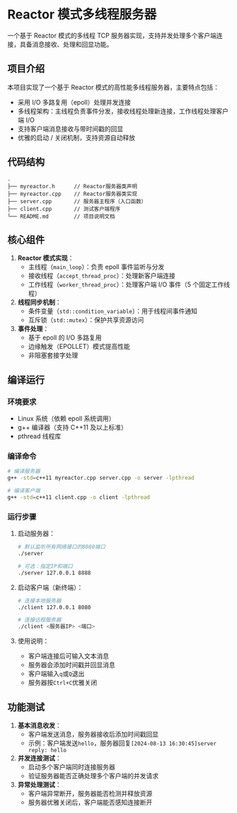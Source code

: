 # Reactor 模式多线程服务器

一个基于 Reactor 模式的多线程 TCP 服务器实现，支持并发处理多个客户端连接，具备消息接收、处理和回显功能。

## 项目介绍

本项目实现了一个基于 Reactor 模式的高性能多线程服务器，主要特点包括：

- 采用 I/O 多路复用（epoll）处理并发连接
- 多线程架构：主线程负责事件分发，接收线程处理新连接，工作线程处理客户端 I/O
- 支持客户端消息接收与带时间戳的回显
- 优雅的启动 / 关闭机制，支持资源自动释放

## 代码结构

```plaintext
.
├── myreactor.h      // Reactor服务器类声明
├── myreactor.cpp    // Reactor服务器类实现
├── server.cpp       // 服务器主程序（入口函数）
├── client.cpp       // 测试客户端程序
└── README.md        // 项目说明文档
```



## 核心组件

1. **Reactor 模式实现**：
   - 主线程（`main_loop`）：负责 epoll 事件监听与分发
   - 接收线程（`accept_thread_proc`）：处理新客户端连接
   - 工作线程（`worker_thread_proc`）：处理客户端 I/O 事件（5 个固定工作线程）
2. **线程同步机制**：
   - 条件变量（`std::condition_variable`）：用于线程间事件通知
   - 互斥锁（`std::mutex`）：保护共享资源访问
3. **事件处理**：
   - 基于 epoll 的 I/O 多路复用
   - 边缘触发（EPOLLET）模式提高性能
   - 非阻塞套接字处理

## 编译运行

### 环境要求

- Linux 系统（依赖 epoll 系统调用）
- g++ 编译器（支持 C++11 及以上标准）
- pthread 线程库

### 编译命令

```bash
# 编译服务器
g++ -std=c++11 myreactor.cpp server.cpp -o server -lpthread

# 编译客户端
g++ -std=c++11 client.cpp -o client -lpthread
```



### 运行步骤

1. 启动服务器：

   ```bash
   # 默认监听所有网络接口的8080端口
   ./server
   
   # 可选：指定IP和端口
   ./server 127.0.0.1 8888
   ```

   

2. 启动客户端（新终端）：

   ```bash
   # 连接本地服务器
   ./client 127.0.0.1 8080
   
   # 连接远程服务器
   ./client <服务器IP> <端口>
   ```

   

3. 使用说明：

   - 客户端连接后可输入文本消息
   - 服务器会添加时间戳并回显消息
   - 客户端输入`q`或`Q`退出
   - 服务器按`Ctrl+C`优雅关闭

## 功能测试

1. **基本消息收发**：
   - 客户端发送消息，服务器接收后添加时间戳回显
   - 示例：客户端发送`hello`，服务器回复`[2024-08-13 16:30:45]server reply: hello`
2. **并发连接测试**：
   - 启动多个客户端同时连接服务器
   - 验证服务器能否正确处理多个客户端的并发请求
3. **异常处理测试**：
   - 客户端异常断开，服务器能否检测并释放资源
   - 服务器优雅关闭后，客户端能否感知连接断开